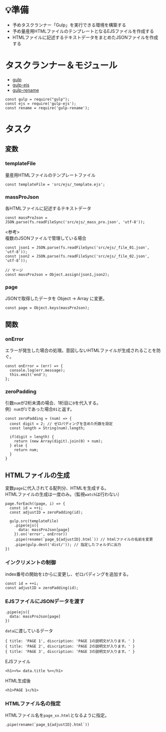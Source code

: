 # :bulb:準備 #
* 予めタスクランナー「Gulp」を実行できる環境を構築する
* 予め量産用HTMLファイルのテンプレートとなるEJSファイルを作成する
* HTMLファイルに記述するテキストデータをまとめたJSONファイルを作成する

# タスクランナー＆モジュール #
* [gulp](https://www.npmjs.com/package/gulp)
* [gulp-ejs](https://www.npmjs.com/package/gulp-ejs)
* [gulp-rename](https://www.npmjs.com/package/gulp-rename)
```
const gulp = require("gulp");
const ejs = require('gulp-ejs');
const rename = require('gulp-rename');
```

# タスク #

## 変数 ##
### templateFile ###
量産用HTMLファイルのテンプレートファイル
```
const templateFile = 'src/ejs/_template.ejs';
```
### massProJson ###
各HTMLファイルに記述するテキストデータ
```
const massProJson = JSON.parse(fs.readFileSync('src/ejs/_mass_pro.json', 'utf-8'));
```
<参考>  
複数のJSONファイルで管理している場合
```
const json1 = JSON.parse(fs.readFileSync('src/ejs/_file_01.json', 'utf-8'));
const json2 = JSON.parse(fs.readFileSync('src/ejs/_file_02.json', 'utf-8'));

// マージ
const massProJson = Object.assign(json1,json2);
```

### page ###
JSONで取得したデータを Object → Array に変更。
```
const page = Object.keys(massProJson);
```

## 関数 ##
### onError ###
エラーが発生した場合の処理。意図しないHTMLファイルが生成されることを防ぐ。
```
const onError = (err) => {
  console.log(err.message); 
  this.emit('end');
};
```
### zeroPadding ###
引数`num`が2桁未満の場合、1桁目に`0`を代入する。  
例）`num`が`1`であった場合`01`と返す。
```
const zeroPadding = (num) => {
  const digit = 2; // ゼロパディングを含めた桁数を設定
  const length = String(num).length; 

  if(digit > length) {
    return (new Array(digit).join(0) + num);
  } else {
    return num;
  }
}
```

## HTMLファイルの生成 ##
変数`page`に代入されてる配列分、HTMLを生成する。  
HTMLファイルの生成は一度のみ。（監視`watch`は行わない）
```
page.forEach((page, i) => {
  const id = ++i;
  const adjustID = zeroPadding(id);
  
  gulp.src(templateFile)
    .pipe(ejs({
      data: massProJson[page]
    }).on('error', onError))
    .pipe(rename(`page_${adjustID}.html`)) // htmlファイルの名前を変更
    .pipe(gulp.dest('dist/')); // 指定したフォルダに出力
})
```

### インクリメントの制御 ###
index番号の開始を`1`からに変更し、ゼロパディングを追加する。
```
const id = ++i;
const adjustID = zeroPadding(id);
```

### EJSファイルにJSONデータを渡す ###
```
.pipe(ejs({
  data: massProJson[page]
})
```
`data`に渡しているデータ
```
{ title: 'PAGE 1', discription: 'PAGE 1の説明文が入ります。' }
{ title: 'PAGE 2', discription: 'PAGE 2の説明文が入ります。' }
{ title: 'PAGE 3', discription: 'PAGE 3の説明文が入ります。' }
```
EJSファイル
```
<h1><%= data.title %></h1>
```
HTML生成後
```
<h1>PAGE 1</h1>
```

### HTMLファイル名の指定 ###
HTMLファイル名を`page_xx.html`となるように指定。
```
.pipe(rename(`page_${adjustID}.html`))
```
